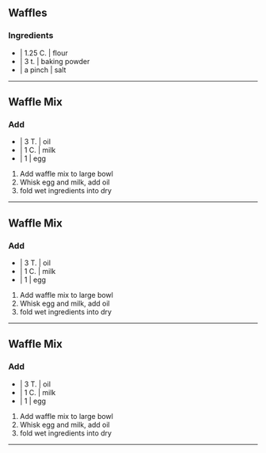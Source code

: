 ## Waffles

### Ingredients

* | 1.25 C. | flour
* | 3 t.    | baking powder
* | a pinch | salt


---

## Waffle Mix

### Add

* | 3 T.    | oil
* | 1 C.    | milk
* | 1       | egg

1. Add waffle mix to large bowl
1. Whisk egg and milk, add oil
1. fold wet ingredients into dry

---

## Waffle Mix

### Add

* | 3 T.    | oil
* | 1 C.    | milk
* | 1       | egg

1. Add waffle mix to large bowl
1. Whisk egg and milk, add oil
1. fold wet ingredients into dry

---

## Waffle Mix

### Add

* | 3 T.    | oil
* | 1 C.    | milk
* | 1       | egg

1. Add waffle mix to large bowl
1. Whisk egg and milk, add oil
1. fold wet ingredients into dry

---

